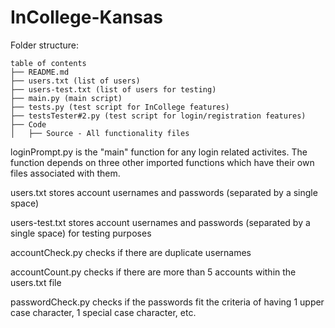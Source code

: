 # InCollege-Kansas

Folder structure:

```
table of contents
├── README.md
├── users.txt (list of users)
├── users-test.txt (list of users for testing)
├── main.py (main script)
├── tests.py (test script for InCollege features)
├── testsTester#2.py (test script for login/registration features)
├── Code
│   ├── Source - All functionality files
```

loginPrompt.py is the "main" function for any login related activites. The function depends on three other imported
functions which have their own files associated with them.

users.txt stores account usernames and passwords (separated by a single space)

users-test.txt stores account usernames and passwords (separated by a single space) for testing purposes

accountCheck.py checks if there are duplicate usernames

accountCount.py checks if there are more than 5 accounts within the users.txt file

passwordCheck.py checks if the passwords fit the criteria of having 1 upper case character, 1 special case character, etc.
